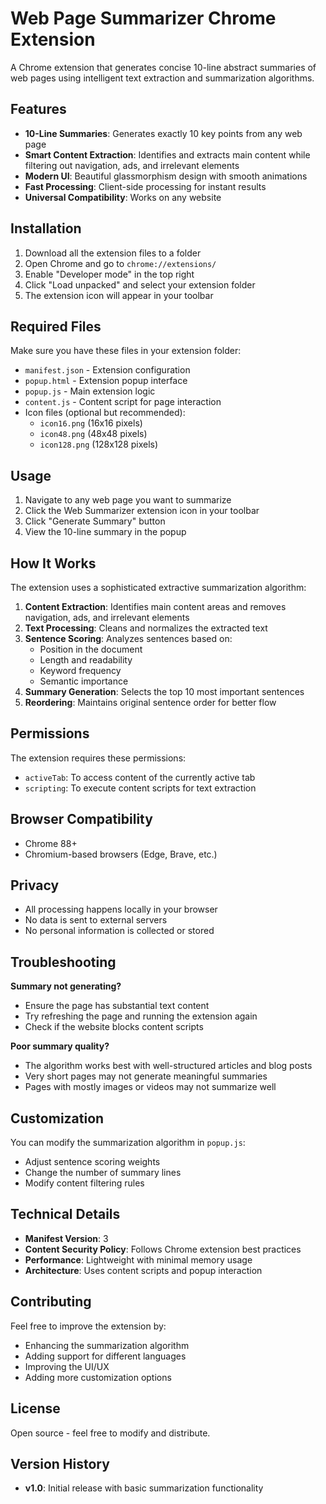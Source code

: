 # Web Page Summarizer Chrome Extension

A Chrome extension that generates concise 10-line abstract summaries of web pages using intelligent text extraction and summarization algorithms.

## Features

- **10-Line Summaries**: Generates exactly 10 key points from any web page
- **Smart Content Extraction**: Identifies and extracts main content while filtering out navigation, ads, and irrelevant elements
- **Modern UI**: Beautiful glassmorphism design with smooth animations
- **Fast Processing**: Client-side processing for instant results
- **Universal Compatibility**: Works on any website

## Installation

1. Download all the extension files to a folder
2. Open Chrome and go to `chrome://extensions/`
3. Enable "Developer mode" in the top right
4. Click "Load unpacked" and select your extension folder
5. The extension icon will appear in your toolbar

## Required Files

Make sure you have these files in your extension folder:

- `manifest.json` - Extension configuration
- `popup.html` - Extension popup interface
- `popup.js` - Main extension logic
- `content.js` - Content script for page interaction
- Icon files (optional but recommended):
  - `icon16.png` (16x16 pixels)
  - `icon48.png` (48x48 pixels)
  - `icon128.png` (128x128 pixels)

## Usage

1. Navigate to any web page you want to summarize
2. Click the Web Summarizer extension icon in your toolbar
3. Click "Generate Summary" button
4. View the 10-line summary in the popup

## How It Works

The extension uses a sophisticated extractive summarization algorithm:

1. **Content Extraction**: Identifies main content areas and removes navigation, ads, and irrelevant elements
2. **Text Processing**: Cleans and normalizes the extracted text
3. **Sentence Scoring**: Analyzes sentences based on:
   - Position in the document
   - Length and readability
   - Keyword frequency
   - Semantic importance
4. **Summary Generation**: Selects the top 10 most important sentences
5. **Reordering**: Maintains original sentence order for better flow

## Permissions

The extension requires these permissions:
- `activeTab`: To access content of the currently active tab
- `scripting`: To execute content scripts for text extraction

## Browser Compatibility

- Chrome 88+
- Chromium-based browsers (Edge, Brave, etc.)

## Privacy

- All processing happens locally in your browser
- No data is sent to external servers
- No personal information is collected or stored

## Troubleshooting

**Summary not generating?**
- Ensure the page has substantial text content
- Try refreshing the page and running the extension again
- Check if the website blocks content scripts

**Poor summary quality?**
- The algorithm works best with well-structured articles and blog posts
- Very short pages may not generate meaningful summaries
- Pages with mostly images or videos may not summarize well

## Customization

You can modify the summarization algorithm in `popup.js`:
- Adjust sentence scoring weights
- Change the number of summary lines
- Modify content filtering rules

## Technical Details

- **Manifest Version**: 3
- **Content Security Policy**: Follows Chrome extension best practices
- **Performance**: Lightweight with minimal memory usage
- **Architecture**: Uses content scripts and popup interaction

## Contributing

Feel free to improve the extension by:
- Enhancing the summarization algorithm
- Adding support for different languages
- Improving the UI/UX
- Adding more customization options

## License

Open source - feel free to modify and distribute.

## Version History

- **v1.0**: Initial release with basic summarization functionality